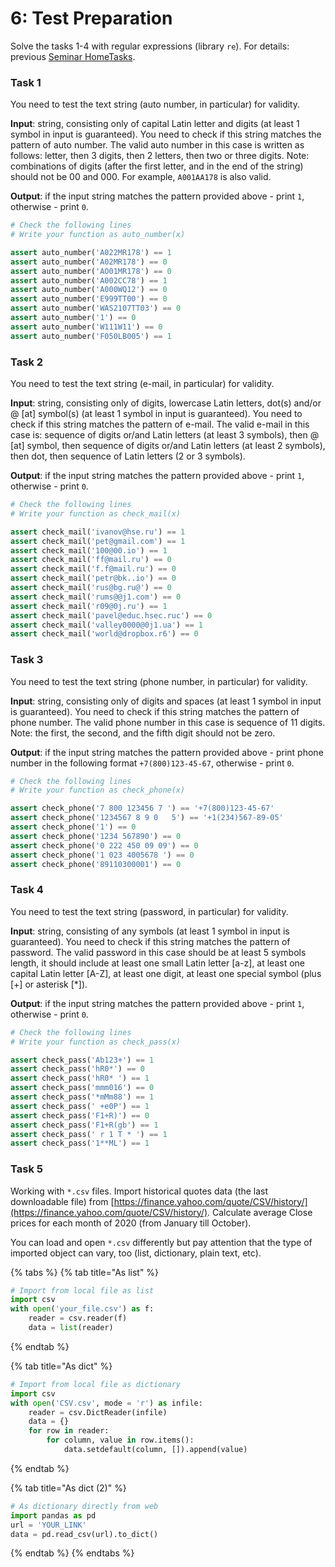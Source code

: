# 6: Test Preparation

Solve the tasks 1-4 with regular expressions \(library `re`\). For details: previous [Seminar HomeTasks](../seminar-5/5-hometasks.md).

### Task 1

You need to test the text string \(auto number, in particular\) for validity.

**Input**: string, consisting only of capital Latin letter and digits \(at least 1 symbol in input is guaranteed\). You need to check if this string matches the pattern of auto number. The valid auto number in this case is written as follows: letter, then 3 digits, then 2 letters, then two or three digits. Note: combinations of digits \(after the first letter, and in the end of the string\) should not be 00 and 000. For example, `A001AA178` is also valid.

**Output**: if the input string matches the pattern provided above - print `1`, otherwise - print `0`.

```python
# Check the following lines
# Write your function as auto_number(x)

assert auto_number('A022MR178') == 1
assert auto_number('A02MR178') == 0
assert auto_number('AO01MR178') == 0
assert auto_number('A002CC78') == 1
assert auto_number('A000WQ12') == 0
assert auto_number('E999TT00') == 0
assert auto_number('WAS2107TT03') == 0
assert auto_number('1') == 0
assert auto_number('W111W11') == 0
assert auto_number('F050LB005') == 1
```

### Task 2

You need to test the text string \(e-mail, in particular\) for validity.

**Input**: string, consisting only of digits, lowercase Latin letters, dot\(s\) and/or @ \[at\] symbol\(s\) \(at least 1 symbol in input is guaranteed\). You need to check if this string matches the pattern of e-mail. The valid e-mail in this case is: sequence of digits or/and Latin letters \(at least 3 symbols\), then @ \[at\] symbol, then sequence of digits or/and Latin letters \(at least 2 symbols\), then dot, then sequence of Latin letters \(2 or 3 symbols\).

**Output**: if the input string matches the pattern provided above - print `1`, otherwise - print `0`.

```python
# Check the following lines
# Write your function as check_mail(x)

assert check_mail('ivanov@hse.ru') == 1
assert check_mail('pet@gmail.com') == 1
assert check_mail('100@00.io') == 1
assert check_mail('ff@mail.ru') == 0
assert check_mail('f.f@mail.ru') == 0
assert check_mail('petr@bk..io') == 0
assert check_mail('rus@bg.ru@') == 0
assert check_mail('rums@@j1.com') == 0
assert check_mail('r09@0j.ru') == 1
assert check_mail('pavel@educ.hsec.ruc') == 0
assert check_mail('valley0000@0j1.ua') == 1
assert check_mail('world@dropbox.r6') == 0
```

### Task 3

You need to test the text string \(phone number, in particular\) for validity.

**Input**: string, consisting only of digits and spaces \(at least 1 symbol in input is guaranteed\). You need to check if this string matches the pattern of phone number. The valid phone number in this case is sequence of 11 digits. Note: the first, the second, and the fifth digit should not be zero.

**Output**: if the input string matches the pattern provided above - print phone number in the following format `+7(800)123-45-67`, otherwise - print `0`.

```python
# Check the following lines
# Write your function as check_phone(x)

assert check_phone('7 800 123456 7 ') == '+7(800)123-45-67'
assert check_phone('1234567 8 9 0   5') == '+1(234)567-89-05'
assert check_phone('1') == 0
assert check_phone('1234 567890') == 0
assert check_phone('0 222 450 09 09') == 0
assert check_phone('1 023 4005678 ') == 0
assert check_phone('89110300001') == 0
```

### Task 4

You need to test the text string \(password, in particular\) for validity.

**Input**: string, consisting of any symbols \(at least 1 symbol in input is guaranteed\). You need to check if this string matches the pattern of password. The valid password in this case should be at least 5 symbols length, it should include at least one small Latin letter \[a-z\], at least one capital Latin letter \[A-Z\], at least one digit, at least one special symbol \(plus \[+\] or asterisk \[\*\]\).

**Output**: if the input string matches the pattern provided above - print `1`, otherwise - print `0`.

```python
# Check the following lines
# Write your function as check_pass(x)

assert check_pass('Ab123+') == 1
assert check_pass('hR0*') == 0
assert check_pass('hR0* ') == 1
assert check_pass('mmm016') == 0
assert check_pass('*mMm88') == 1
assert check_pass(' +e0P') == 1
assert check_pass('F1+R)') == 0
assert check_pass('F1+R(gb') == 1
assert check_pass(' r 1 T * ') == 1
assert check_pass('1**ML') == 1
```

### Task 5

Working with `*.csv` files. Import historical quotes data \(the last downloadable file\) from [https://finance.yahoo.com/quote/CSV/history/](https://finance.yahoo.com/quote/CSV/history/). Calculate average Close prices for each month of 2020 \(from January till October\).

You can load and open `*.csv` differently but pay attention that the type of imported object can vary, too \(list, dictionary, plain text, etc\).

{% tabs %}
{% tab title="As list" %}
```python
# Import from local file as list
import csv
with open('your_file.csv') as f:
    reader = csv.reader(f)
    data = list(reader)
```
{% endtab %}

{% tab title="As dict" %}
```python
# Import from local file as dictionary
import csv
with open('CSV.csv', mode = 'r') as infile:
    reader = csv.DictReader(infile)
    data = {}
    for row in reader:
        for column, value in row.items():
            data.setdefault(column, []).append(value)
```
{% endtab %}

{% tab title="As dict \(2\)" %}
```python
# As dictionary directly from web
import pandas as pd
url = 'YOUR_LINK'
data = pd.read_csv(url).to_dict()
```
{% endtab %}
{% endtabs %}

